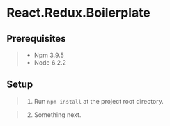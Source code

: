 React.Redux.Boilerplate
=======================

Prerequisites
-------------

  >- Npm 3.9.5
  >- Node 6.2.2


Setup
-----
  >1. Run `npm install` at the project root directory.
  
  >2. Something next.
